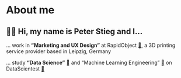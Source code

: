 About me
===
👋🏻 Hi, my name is Peter Stieg and I…
---

… work in **“Marketing and UX Design”** at RapidObject [🔗](https://rapidobject.com/en/), a 3D printing service provider based in Leipzig, Germany

… study **“Data Science”** [🔗](https://datascientest.com/en/data-scientist-course) and “Machine Learning Engineering” [🔗](https://datascientest.com/en/machine-learning-engineer-course) on DataScientest [🔗](https://www.DataScientest.com/)

<!---
peterstieg/peterstieg is a ✨ special ✨ repository because its `README.md` (this file) appears on your GitHub profile.
You can click the Preview link to take a look at your changes.
--->
